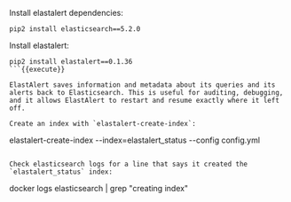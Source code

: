 Install elastalert dependencies:
```
pip2 install elasticsearch==5.2.0
```

Install elastalert:
```
pip2 install elastalert==0.1.36
```{{execute}}

ElastAlert saves information and metadata about its queries and its alerts back to Elasticsearch. This is useful for auditing, debugging, and it allows ElastAlert to restart and resume exactly where it left off.

Create an index with `elastalert-create-index`:
```
elastalert-create-index --index=elastalert_status --config config.yml
```{{execute}}

Check elasticsearch logs for a line that says it created the `elastalert_status` index:
```
docker logs elasticsearch | grep "creating index"
```{{execute}}
